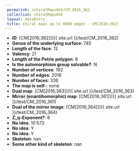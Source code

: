 ```yaml
--- 
 permalink: /chiralMaps6kE/CM_2016_362 
 collection: chiralMaps6kE
 layout: dataEntry
 title: Chiral maps up to 6000 edges - CM[2016;362]
---
```


- **ID**: [CM[2016;362]]({{ site.url }}/test/CM_2016_362)
- **Genus of the underlying surface**: 745
- **Length of the face**: 12
- **Valency**: 21
- **Length of the Petrie polygon**: 8
- **Is the automorphism group solvable?**: N
- **Number of vertices**: 192
- **Number of edges**: 2016
- **Number of faces**: 336
- **The map is self-**: none
- **Dual map**: [CM[2016;363]]({{ site.url }}/test/CM_2016_363)
- **Mirror (enantihomorphic) map**: [CM[2016;361]]({{ site.url }}/test/CM_2016_361)
- **Dual of the mirror image**: [CM[2016;364]]({{ site.url }}/test/CM_2016_364)
- **Z_q-Exponent?**: 6
- **No idea**:  10:572
- **No idea**: Y
- **No idea**: Y
- **Skeleton**: nan
- **Some other kind of skeleton**: nan
